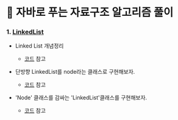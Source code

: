 # :pushpin: 자바로 푸는 자료구조 알고리즘 풀이
### 1. [LinkedList]() 

+ Linked List 개념정리<br/>
  + [코드](https://thumper.tistory.com/18) 참고 <br/>


+ 단방향 LinkedList를 node라는 클래스로 구현해보자.<br/>
  + [코드](https://github.com/Kim-Gyuri/Java_datastructure_algorithm/blob/master/src/setup/Main.java) 참고 <br/>

+ 'Node' 클래스를 감싸는 'LinkedList'클래스를 구현해보자.<br/>
  + [코드](https://github.com/Kim-Gyuri/Java_datastructure_algorithm/blob/master/src/setup2/Main.java) 참고 <br/>



